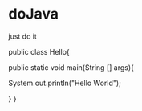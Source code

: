 # doJava
just do it

public class Hello{

public static void main(String [] args){

System.out.println("Hello World");

}
}